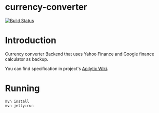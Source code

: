 currency-converter
===================

[![Build Status](https://travis-ci.org/Apilytic/currency-converter.png?branch=master)](https://travis-ci.org/Apilytic/currency-converter)

# Introduction

Currency converter Backend that uses Yahoo Finance and Google finance calculator as backup.

You can find specification in project's [Apilytic Wiki][].

# Running

	mvn install
	mvn jetty:run

[Apilytic Wiki]: https://github.com/Apilytic/currency-converter/wiki

